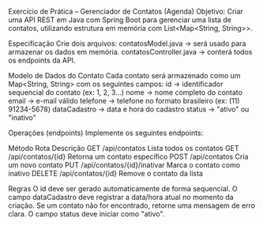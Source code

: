 Exercício de Prática – Gerenciador de Contatos (Agenda)
Objetivo: Criar uma API REST em Java com Spring Boot para gerenciar uma lista de contatos, utilizando estrutura em memória com List<Map<String, String>>.

Especificação
Crie dois arquivos:
contatosModel.java → será usado para armazenar os dados em memória.
contatosController.java → conterá todos os endpoints da API.

Modelo de Dados do Contato
Cada contato será armazenado como um Map<String, String> com os seguintes campos:
id → identificador sequencial do contato (ex: 1, 2, 3…)
nome → nome completo do contato
email → e-mail válido
telefone → telefone no formato brasileiro (ex: (11) 91234-5678)
dataCadastro → data e hora do cadastro
status → "ativo" ou "inativo"

Operações (endpoints)
Implemente os seguintes endpoints:

Método	Rota	Descrição
GET	/api/contatos	Lista todos os contatos
GET	/api/contatos/{id}	Retorna um contato específico
POST	/api/contatos	Cria um novo contato
PUT	/api/contatos/{id}/inativar	Marca o contato como inativo
DELETE	/api/contatos/{id}	Remove o contato da lista

Regras
O id deve ser gerado automaticamente de forma sequencial.
O campo dataCadastro deve registrar a data/hora atual no momento da criação.
Se um contato não for encontrado, retorne uma mensagem de erro clara.
O campo status deve iniciar como "ativo".

